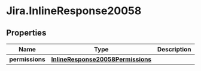 # Jira.InlineResponse20058

## Properties

Name | Type | Description | Notes
------------ | ------------- | ------------- | -------------
**permissions** | [**InlineResponse20058Permissions**](InlineResponse20058Permissions.md) |  | 


